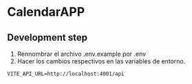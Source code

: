 # CalendarAPP

## Development step

1. Rennombrar el archivo .env.example por .env
2. Hacer los cambios respectivos en las variables de entorno.

```
VITE_API_URL=http://localhost:4001/api
```
